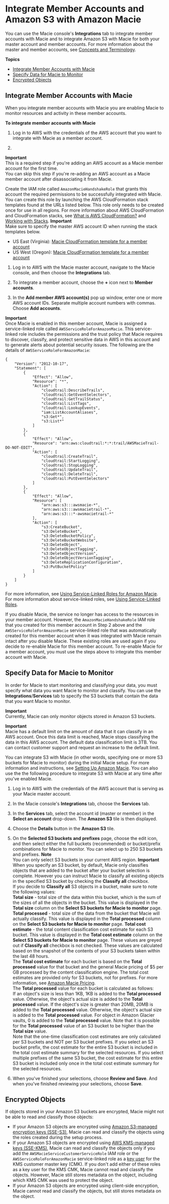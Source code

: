 # Integrate Member Accounts and Amazon S3 with Amazon Macie<a name="macie-integration"></a>

You can use the Macie console's **Integrations** tab to integrate member accounts with Macie and to integrate Amazon S3 with Macie for both your master account and member accounts\. For more information about the master and member accounts, see [Concepts and Terminology](macie-concepts.md)\.

**Topics**
+ [Integrate Member Accounts with Macie](#macie-integration-member)
+ [Specify Data for Macie to Monitor](#macie-integration-services)
+ [Encrypted Objects](#macie-encrypted-objects)

## Integrate Member Accounts with Macie<a name="macie-integration-member"></a>

When you integrate member accounts with Macie you are enabling Macie to monitor resources and activity in these member accounts\. 

**To integrate member accounts with Macie**

1. Log in to AWS with the credentials of the AWS account that you want to integrate with Macie as a member account\.

1. 
**Important**  
This is a required step if you're adding an AWS account as a Macie member account for the first time\.  
You can skip this step if you're re\-adding an AWS account as a Macie member account after disassociating it from Macie\.

   Create the IAM role called `AmazonMacieHandshakeRole` that grants this account the required permissions to be successfully integrated with Macie\. You can create this role by launching the AWS CloudFormation stack templates found at the URLs listed below\. This role only needs to be created once for use in all regions\. For more information about AWS CloudFormation and CloudFormation stacks, see [What is AWS CloudFormation?](http://docs.aws.amazon.com/AWSCloudFormation/latest/UserGuide/Welcome.html) and [Working with Stacks](http://docs.aws.amazon.com/AWSCloudFormation/latest/UserGuide/stacks.html)\. 
**Important**  
Make sure to specify the master AWS account ID when running the stack templates below\.
   + US East \(Virginia\): [Macie CloudFormation template for a member account](https://console.aws.amazon.com/cloudformation/home?region=us-east-1#/stacks/new?stackName=MacieServiceRolesMembers&templateURL=https://s3.amazonaws.com/us-east-1.macie-redirection/cfntemplates/MacieServiceRolesMember.template)
   + US West \(Oregon\): [Macie CloudFormation template for a member account](https://console.aws.amazon.com/cloudformation/home?region=us-west-2#/stacks/new?stackName=MacieServiceRolesMember&templateURL=https://s3-us-west-2.amazonaws.com/us-west-2.macie-redirection/cfntemplates/MacieServiceRolesMember.template)

1. Log in to AWS with the Macie master account, navigate to the Macie console, and then choose the **Integrations** tab\.

1. To integrate a member account, choose the **\+** icon next to **Member accounts**\.

1. In the **Add member AWS account\(s\)** pop up window, enter one or more AWS account IDs\. Separate multiple account numbers with commas\. Choose **Add accounts**\.

**Important**  
Once Macie is enabled in this member account, Macie is assigned a service\-linked role called `AWSServiceRoleForAmazonMacie`\. This service\-linked role includes the permissions and the trust policy that Macie requires to discover, classify, and protect sensitive data in AWS in this account and to generate alerts about potential security issues\. The following are the details of `AWSServiceRoleForAmazonMacie`:  

```
{
    "Version": "2012-10-17",
    "Statement": [
        {
            "Effect": "Allow",
            "Resource": "*",
            "Action": [
                "cloudtrail:DescribeTrails",
                "cloudtrail:GetEventSelectors",
                "cloudtrail:GetTrailStatus",
                "cloudtrail:ListTags",
                "cloudtrail:LookupEvents",
                "iam:ListAccountAliases",
                "s3:Get*",
                "s3:List*"
            ]
        },
        {
            "Effect": "Allow",
            "Resource": "arn:aws:cloudtrail:*:*:trail/AWSMacieTrail-DO-NOT-EDIT",
            "Action": [
                "cloudtrail:CreateTrail",
                "cloudtrail:StartLogging",
                "cloudtrail:StopLogging",
                "cloudtrail:UpdateTrail",
                "cloudtrail:DeleteTrail",
                "cloudtrail:PutEventSelectors"
            ]
        },
        {
            "Effect": "Allow",
            "Resource": [
                "arn:aws:s3:::awsmacie-*",
                "arn:aws:s3:::awsmacietrail-*",
                "arn:aws:s3:::*-awsmacietrail-*"
            ],
            "Action": [
                "s3:CreateBucket",
                "s3:DeleteBucket",
                "s3:DeleteBucketPolicy",
                "s3:DeleteBucketWebsite",
                "s3:DeleteObject",
                "s3:DeleteObjectTagging",
                "s3:DeleteObjectVersion",
                "s3:DeleteObjectVersionTagging",
                "s3:DeleteReplicationConfiguration",
                "s3:PutBucketPolicy"
            ]
        }
    ]
}
```
 For more information, see [Using Service\-Linked Roles for Amazon Macie](using-service-linked-roles.md)\. For more information about service\-linked roles, see [Using Service\-Linked Roles](https://docs.aws.amazon.com/IAM/latest/UserGuide/using-service-linked-roles.html)\. 

If you disable Macie, the service no longer has access to the resources in your member account\. However, the `AmazonMacieHandshakeRole` IAM role that you created for this member account in Step 2 above and the `AWSServiceRoleForAmazonMacie` service\-linked role that was automatically created for this member account when it was integrated with Macie remain intact after you disable Macie\. These existing roles are used again if you decide to re\-enable Macie for this member account\. To re\-enable Macie for a member account, you must use the steps above to integrate this member account with Macie\.

## Specify Data for Macie to Monitor<a name="macie-integration-services"></a>

In order for Macie to start monitoring and classifying your data, you must specify what data you want Macie to monitor and classify\. You can use the **Integrations**/**Services** tab to specify the S3 buckets that contain the data that you want Macie to monitor\. 

**Important**  
Currently, Macie can only monitor objects stored in Amazon S3 buckets\.

**Important**  
Macie has a default limit on the amount of data that it can classify in an AWS account\. Once this data limit is reached, Macie stops classifying the data in this AWS account\. The default data classification limit is 3TB\. You can contact customer support and request an increase to the default limit\. 

You can integrate S3 with Macie \(in other words, specifying one or more S3 buckets for Macie to monitor\) during the initial Macie setup\. For more information and instructions, see [Setting Up Amazon Macie](macie-setting-up.md)\. You can also use the the following procedure to integrate S3 with Macie at any time after you've enabled Macie\.

1. Log in to AWS with the credentials of the AWS account that is serving as your Macie master account\.

1. In the Macie console's **Integrations** tab, choose the **Services** tab\. 

1. In the **Services** tab, select the account id \(master or member\) in the **Select an account** drop\-down\. The **Amazon S3** tile is then displayed\.

1. Choose the **Details** button in the **Amazon S3** tile\.

1. On the **Selected S3 buckets and prefixes** page, choose the edit icon, and then select either the full buckets \(recommended\) or bucket/prefix combinations for Macie to monitor\. You can select up to 250 S3 buckets and prefixes\. 
**Note**  
You can only select S3 buckets in your current AWS region\.
**Important**  
When you specify an S3 bucket, by default, Macie only classifies objects that are added to the bucket after your bucket selection is complete\. However you can instruct Macie to classify all existing objects in the specified S3 bucket by checking the **Classify all** checkbox\.   
If you decide to **Classify all** S3 objects in a bucket, make sure to note the following values:  
**Total size** \- total size of the data within this bucket, which is the sum of the sizes of all the objects in the bucket\. This value is displayed in the **Total size** column on the **Select S3 buckets for Macie to monitor** page\. 
**Total processed** \- total size of the data from the bucket that Macie will actually classify\. This value is displayed in the **Total processed** column on the **Select S3 buckets for Macie to monitor** page\. 
**Total cost estimate** \- the total content classification cost estimate for each S3 bucket\. This value is displayed in the **Total cost estimate** column on the **Select S3 buckets for Macie to monitor** page\. 
These values are greyed out if **Classify all** checkbox is not checked\. These values are calculated based on the snapshot of the contents of your S3 buckets taken within the last 48 hours\.  
The **Total cost estimate** for each bucket is based on the **Total processed** value for that bucket and the general Macie pricing of $5 per GB processed by the content classification engine\. The total cost estimates are provided only for S3 buckets, not for prefixes\. For more information, see [Amazon Macie Pricing](https://aws.amazon.com/macie/pricing/)\.   
The **Total processed** value for each bucket is calculated as follows:  
If an object's size is less than 1KB, 1KB is added to the **Total processed** value\. Otherwise, the object's actual size is added to the **Total processed** value\.
If the object's size is greater than 20MB, 20MB is added to the **Total processed** value\. Otherwise, the object's actual size is added to the **Total processed** value\.
For object in Amazon Glacier vaults, 0 is added to the **Total processed** value\.
Note that it is possible for the **Total processed** value of an S3 bucket to be higher than the **Total size** value\.  
Note that the one\-time classification cost estimates are only calculated per S3 buckets and NOT per S3 bucket prefixes\. If you select an S3 bucket prefix, the cost estimate for the entire S3 bucket is included in the total cost estimate summary for the selected resources\. If you select multiple prefixes of the same S3 bucket, the cost estimate for this entire S3 bucket is included only once in the total cost estimate summary for the selected resources\.

1. When you've finished your selections, choose **Review and Save**\. And when you've finished reviewing your selections, choose **Save**\.

## Encrypted Objects<a name="macie-encrypted-objects"></a>

If objects stored in your Amazon S3 buckets are encrypted, Macie might not be able to read and classify those objects: 
+ If your Amazon S3 objects are encrypted using [Amazon S3\-managed encryption keys \(SSE\-S3\)](http://docs.aws.amazon.com/AmazonS3/latest/dev/UsingServerSideEncryption.html), Macie can read and classify the objects using the roles created during the setup process\.
+ If your Amazon S3 objects are encrypted using [AWS KMS\-managed keys \(SSE\-KMS\)](http://docs.aws.amazon.com/AmazonS3/latest/dev/UsingKMSEncryption.html), Macie can read and classify the objects only if you add the `AWSMacieServiceCustomerServiceRole` IAM role or the `AWSServiceRoleForAmazonMacie` service\-linked role as a [key user](https://docs.aws.amazon.com/kms/latest/developerguide/key-policies.html#key-policy-default-allow-users) for the KMS customer master key \(CMK\)\. If you don't add either of these roles as a key user for the KMS CMK, Macie cannot read and classify the objects\. However, Macie still stores metadata on the object, including which KMS CMK was used to protect the object\.
+ If your Amazon S3 objects are encrypted using client\-side encryption, Macie cannot read and classify the objects, but still stores metadata on the object\.